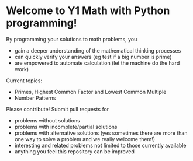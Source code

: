 # Welcome to Y1 Math with Python programming!

By programming your solutions to math problems, you
- gain a deeper understanding of the mathematical thinking processes
- can quickly verify your answers (eg test if a big number is prime)
- are empowered to automate calculation (let the machine do the hard work)

Current topics:
- Primes, Highest Common Factor and Lowest Common Multiple
- Number Patterns

Please contribute! Submit pull requests for
- problems without solutions
- problems with incomplete/partial solutions
- problems with alternative solutions (yes sometimes there are more than one way to solve a problem and we really welcome them!)
- interesting and related problems not limited to those currently available
- anything you feel this repository can be improved

